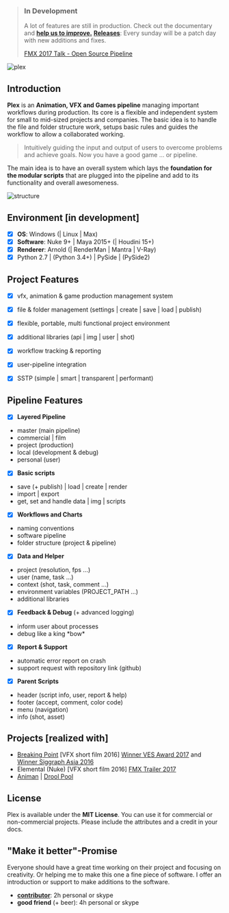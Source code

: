 > ### In Development
> A lot of features are still in production. Check out the documentary and **[help us to improve.](https://github.com/richteralexander/plex/wiki/How-to-Contribute)**
> [**Releases**](https://github.com/richteralexander/plex/releases): Every sunday will be a patch day with new additions and fixes.
>
> [FMX 2017 Talk - Open Source Pipeline](https://livestream.com/accounts/10071884/events/7339552/videos/155507577)

![plex](https://cloud.githubusercontent.com/assets/9514022/25578231/d5be91f6-2e6c-11e7-9a4b-2de3772e0fc0.png)

## **Introduction**
**Plex** is an **Animation, VFX and Games pipeline** managing important workflows during production.
Its core is a flexible and independent system for small to mid-sized projects and companies.
The basic idea is to handle the file and folder structure work, setups basic rules and guides the workflow to allow a collaborated working.

> Intuitively guiding the input and output of users to overcome problems and achieve goals.
> Now you have a good game ... or pipeline.

The main idea is to have an overall system which lays the **foundation for the modular scripts** that are plugged into the pipeline and add to its functionality and overall awesomeness.

![structure](https://cloud.githubusercontent.com/assets/9514022/25559030/6c4396a2-2d33-11e7-90a2-add01a986613.png)

## Environment [in development]
- [x] **OS**: Windows (| Linux | Max)
- [x] **Software**: Nuke 9+ | Maya 2015+ (| Houdini 15+)
- [x] **Renderer**: Arnold (| RenderMan | Mantra | V-Ray)
- [x] Python 2.7 | (Python 3.4+) | PySide | (PySide2)

## Project Features
- [x] vfx, animation & game production management system
- [x] file & folder management (settings | create | save | load | publish)
- [x] flexible, portable, multi functional project environment
- [x] additional libraries (api | img | user | shot)
- [x] workflow tracking & reporting
- [x] user-pipeline integration
- [x] SSTP (simple | smart | transparent | performant)


## Pipeline Features
- [x] **Layered Pipeline**
 - master (main pipeline)
 - commercial | film
 - project (production)
 - local (development & debug)
 - personal (user)
- [x] **Basic scripts**
 - save (+ publish) | load | create | render
 - import | export
 - get, set and handle data | img | scripts
- [x] **Workflows and Charts**
 - naming conventions
 - software pipeline
 - folder structure (project & pipeline)
- [x] **Data and Helper**
 - project (resolution, fps ...)
 - user (name, task ...)
 - context (shot, task, comment ...)
 - environment variables (PROJECT_PATH ...)
 - additional libraries
- [x] **Feedback & Debug** (+ advanced logging)
 - inform user about processes
 - debug like a king \*bow\*
- [x] **Report & Support**
 - automatic error report on crash
 - support request with repository link (github)
- [x] **Parent Scripts**
 - header (script info, user, report & help)
 - footer (accept, comment, color code)
 - menu (navigation)
 - info (shot, asset)


## **Projects [realized with]**
- [Breaking Point](https://vimeo.com/178452618) \[VFX short film 2016\]
[Winner VES Award 2017](https://www.visualeffectssociety.com/post/15th-annual-ves-awards-nominees) and [Winner Siggraph Asia 2016](https://sa2016.siggraph.org/en)
- Elemental (Nuke) \[VFX short film 2016\]
[FMX Trailer 2017](https://www.youtube.com/watch?v=KmI8yakN9d4)
- [Animan](https://www.youtube.com/watch?v=CxxzeZg05mE) | [Drool Pool](https://www.youtube.com/watch?v=EueZW6H8Rq0&t=2s)


## **License**
Plex is available under the **MIT License**. You can use it for commercial or non-commercial projects. Please include the attributes and a credit in your docs.


## **"Make it better"-Promise**
Everyone should have a great time working on their project and focusing on creativity.
Or helping me to make this one a fine piece of software.
I offer an introduction or support to make additions to the software.
- **[contributor](https://github.com/richteralexander/plex/wiki/How-to-Contribute)**: 2h personal or skype
- **good friend** (+ beer): 4h personal or skype
